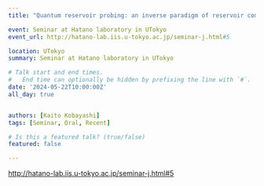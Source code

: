 ```yaml
---
title: "Quantum reservoir probing: an inverse paradigm of reservoir computing for exploring quantum many-body physics @ Hatano lab."

event: Seminar at Hatano laboratory in UTokyo
event_url: http://hatano-lab.iis.u-tokyo.ac.jp/seminar-j.html#5

location: UTokyo
summary: Seminar at Hatano laboratory in UTokyo

# Talk start and end times.
#   End time can optionally be hidden by prefixing the line with `#`.
date: '2024-05-22T10:00:00Z'
all_day: true


authors: [Kaito Kobayashi]
tags: [Seminar, Oral, Recent]

# Is this a featured talk? (true/false)
featured: false

---
```

http://hatano-lab.iis.u-tokyo.ac.jp/seminar-j.html#5